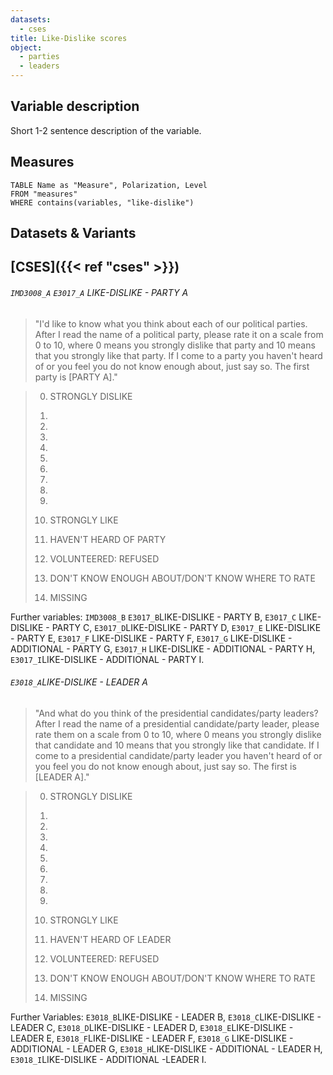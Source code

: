 ```yaml
---
datasets:
  - cses
title: Like-Dislike scores
object:
  - parties
  - leaders
---
```

## Variable description
Short 1-2 sentence description of the variable.

## Measures
```dataview
TABLE Name as "Measure", Polarization, Level
FROM "measures"
WHERE contains(variables, "like-dislike")
```
## Datasets & Variants
## [CSES]({{< ref "cses" >}})
###### `IMD3008_A` `E3017_A` LIKE-DISLIKE - PARTY A
> "I'd like to know what you think about each of our political parties. After I read the name of a political party, please rate it on a scale from 0 to 10, where 0 means you strongly dislike that party and 10 means that you strongly like that party. If I come to a party you haven't heard of or you feel you do not know enough about, just say so. The first party is [PARTY A]."

> 00. STRONGLY DISLIKE
> 01.
> 02.
> 03.
> 04.
> 05.
> 06.
> 07.
> 08.
> 09.
> 10. STRONGLY LIKE
> 
> 96. HAVEN'T HEARD OF PARTY
> 97. VOLUNTEERED: REFUSED
> 98. DON'T KNOW ENOUGH ABOUT/DON'T KNOW WHERE TO RATE
> 99. MISSING

Further variables: `IMD3008_B` `E3017_B`LIKE-DISLIKE - PARTY B, `E3017_C` LIKE-DISLIKE - PARTY C, `E3017_D`LIKE-DISLIKE - PARTY D, `E3017_E` LIKE-DISLIKE - PARTY E, `E3017_F` LIKE-DISLIKE - PARTY F, `E3017_G` LIKE-DISLIKE - ADDITIONAL - PARTY G, `E3017_H` LIKE-DISLIKE - ADDITIONAL - PARTY H, `E3017_I`LIKE-DISLIKE - ADDITIONAL - PARTY I.

###### `E3018_A`LIKE-DISLIKE - LEADER A
>"And what do you think of the presidential candidates/party leaders? After I read the name of a presidential candidate/party leader, please rate them on a scale from 0 to 10, where 0 means you strongly dislike that candidate and 10 means that you strongly like that candidate. If I come to a presidential candidate/party leader you haven't heard of or you feel you do not know enough about, just say so. The first is [LEADER A]."

> 00. STRONGLY DISLIKE
> 01.
> 02.
> 03.
> 04.
> 05.
> 06.
> 07.
> 08.
> 09.
> 10. STRONGLY LIKE
>
>96. HAVEN'T HEARD OF LEADER
>97. VOLUNTEERED: REFUSED
>98. DON'T KNOW ENOUGH ABOUT/DON'T KNOW WHERE TO RATE
>99. MISSING

Further Variables: `E3018_B`LIKE-DISLIKE - LEADER B, `E3018_C`LIKE-DISLIKE - LEADER C, `E3018_D`LIKE-DISLIKE - LEADER D, `E3018_E`LIKE-DISLIKE - LEADER E, `E3018_F`LIKE-DISLIKE - LEADER F, `E3018_G` LIKE-DISLIKE - ADDITIONAL - LEADER G, `E3018_H`LIKE-DISLIKE - ADDITIONAL - LEADER H, `E3018_I`LIKE-DISLIKE - ADDITIONAL -LEADER I.